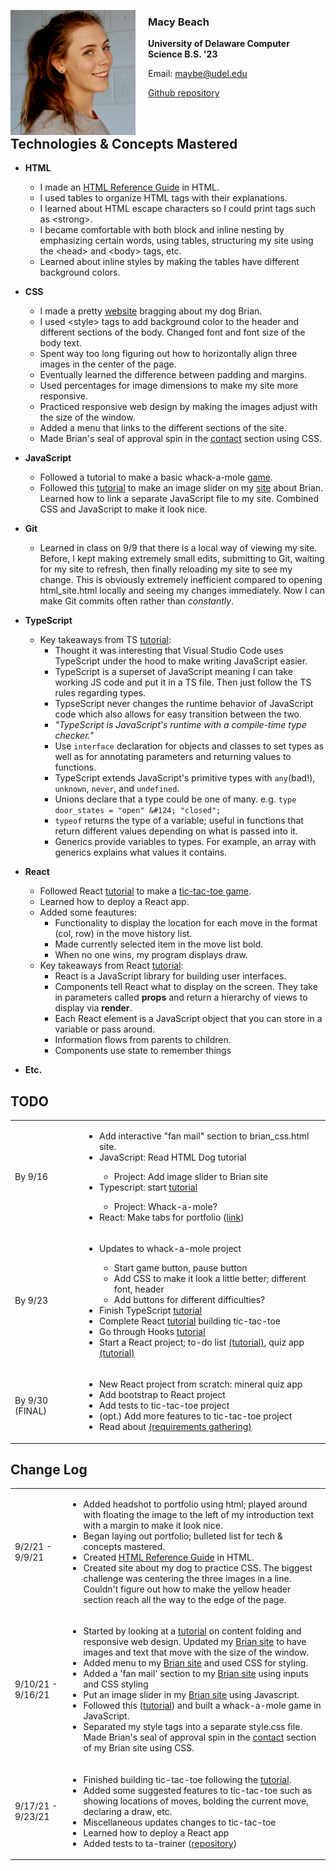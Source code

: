 

<img src="mugshot.jpeg"
     alt="Macy Beach mugshot"
     style="float: left; margin-right: 20px; width:200px;" />

### Macy Beach

**University of Delaware Computer Science B.S. '23**

Email: <maybe@udel.edu>

[Github repository](https://github.com/maybeep/maybeep.github.io.git) 

<br>

## Technologies &amp; Concepts Mastered

- **HTML** 
    - I made an [HTML Reference Guide](html_site.html) in HTML. 
    - I used tables to organize HTML tags with their explanations. 
    - I learned about HTML escape characters so I could print tags such as &lt;strong&gt;. 
    - I became comfortable with both block and inline nesting by emphasizing certain words, using tables, structuring my site using the &lt;head&gt; and &lt;body&gt; tags, etc.
    - Learned about inline styles by making the tables have different background colors.

- **CSS** 
    - I made a pretty [website](https://maybeep.github.io/brian-site/brian_css.html) bragging about my dog Brian.
    - I used &lt;style&gt; tags to add background color to the header and different sections of the body. Changed font and font size of the body text.
    - Spent way too long figuring out how to horizontally align three images in the center of the page.
    - Eventually learned the difference between padding and margins.
    - Used percentages for image dimensions to make my site more responsive.
    - Practiced responsive web design by making the images adjust with the size of the window.
    - Added a menu that links to the different sections of the site.
    - Made Brian's seal of approval spin in the [contact](https://maybeep.github.io/brian-site/brian_css.html#contact) section using CSS.

- **JavaScript** 
    - Followed a tutorial to make a basic whack-a-mole [game](https://maybeep.github.io/whack-a-mole/index.html).
    - Followed this [tutorial](https://www.youtube.com/watch?v=3PHXvlpOkf4&t=28874s) to make an image slider on my [site](https://maybeep.github.io/brian-site/brian_css.html) about Brian. Learned how to link a separate JavaScript file to my site. Combined CSS and JavaScript to make it look nice.

- **Git**
    - Learned in class on 9/9 that there is a local way of viewing my site. Before, I kept making extremely small edits, submitting to Git, waiting for my site to refresh, then finally reloading my site to see my change. This is obviously extremely inefficient compared to opening html_site.html locally and seeing my changes immediately. Now I can make Git commits often rather than *constantly*.

- **TypeScript** 
    - Key takeaways from TS [tutorial](https://www.typescriptlang.org/docs/handbook/typescript-in-5-minutes.html):
        - Thought it was interesting that Visual Studio Code uses TypeScript under the hood to make writing JavaScript easier.
        - TypeScript is a superset of JavaScript meaning I can take working JS code and put it in a TS file. Then just follow the TS rules regarding types.
        - TypseScript never changes the runtime behavior of JavaScript code which also allows for easy transition between the two.
        - *"TypeScript is JavaScript's runtime with a compile-time type checker."* 
        - Use `interface` declaration for objects and classes to set types as well as for annotating parameters and returning values to functions.
        - TypeScript extends JavaScript's primitive types with `any`(bad!), `unknown`, `never`, and `undefined`.
        - Unions declare that a type could be one of many. e.g. `type door_states = "open" &#124; "closed";`
        - `typeof` returns the type of a variable; useful in functions that return different values depending on what is passed into it.
        - Generics provide variables to types. For example, an array with generics explains what values it contains.

- **React** 
    - Followed React [tutorial](https://reactjs.org/tutorial/tutorial.html) to make a [tic-tac-toe game](https://maybeep.github.io/tic-tac-toe/).
    - Learned how to deploy a React app.
    - Added some feautures:
        - Functionality to display the location for each move in the format (col, row) in the move history list.
        - Made currently selected item in the move list bold.
        - When no one wins, my program displays draw.
    - Key takeaways from React [tutorial](https://reactjs.org/tutorial/tutorial.html):
        - React is a JavaScript library for building user interfaces.
        - Components tell React what to display on the screen. They take in parameters called **props** and return a hierarchy of views to display via **render**.
        - Each React element is a JavaScript object that you can store in a variable or pass around.
        - Information flows from parents to children.
        - Components use state to remember things

- **Etc.**

## TODO
<html>
<table>
    <tr>
        <td> By 9/16 </td>
        <td>
            <ul>
                <li> Add interactive "fan mail" section to brian_css.html site. </li>
                <li> JavaScript: Read HTML Dog tutorial </li>
                <ul>
                    <li> Project: Add image slider to Brian site </li>
                </ul>
                <li> Typescript: start <a href="https://www.typescriptlang.org/docs/handbook/typescript-in-5-minutes.html">tutorial</a></li>
                <ul>
                    <li> Project: Whack-a-mole? </li>
                </ul>
                <li> React: Make tabs for portfolio (<a href="https://www.freecodecamp.org/news/javascript-projects-for-beginners/#how-to-create-tabs-for-a-portfolio-page">link</a>)</li>
            </ul>
        </td>
    </tr> 
    <tr>
        <td> By 9/23 </td>
        <td>
            <ul>
                <li> Updates to whack-a-mole project </li>
                <ul>
                    <li> Start game button, pause button </li>
                    <li> Add CSS to make it look a little better; different font, header </li>
                    <li> Add buttons for different difficulties? </li>
                </ul>
                <li> Finish TypeScript <a href="https://www.typescriptlang.org/docs/handbook/typescript-in-5-minutes.html">tutorial</a></li>
                <li> Complete React <a href="https://reactjs.org/tutorial/tutorial.html">tutorial</a> building tic-tac-toe</li>
                <li> Go through Hooks <a href="https://reactjs.org/docs/hooks-intro.html">tutorial</a></li>
                <li> Start a React project; to-do list <a href="https://youtu.be/nUl5QLkVdvU">(tutorial)</a>, quiz app <a href="https://youtu.be/aq-fCtg_gG4">(tutorial)</a></li>
            </ul>
        </td>
    </tr>
    <tr>
        <td> By 9/30 (FINAL) </td>
        <td>
            <ul>
                <li> New React project from scratch: mineral quiz app </li>
                <li> Add bootstrap to React project </li>
                <li> Add tests to tic-tac-toe project </li>
                <li> (opt.) Add more features to tic-tac-toe project </li>
                <li> Read about <a href="https://sun.iwu.edu/~mliffito/cs_codex/posts/requirements-gathering/">(requirements gathering)</a></li>
            </ul>
        </td>
    </tr>
</table>
</html>

## Change Log
<html>
<table>
    <tr>
        <td> 9/2/21 - 9/9/21 </td>
        <td> 
            <ul>
                <li> Added headshot to portfolio using html; played around with floating the image to the left of my introduction text with a margin to make it look nice. </li>
                <li> Began laying out portfolio; bulleted list for tech & concepts mastered. </li>
                <li> Created <a href="https://maybeep.github.io/brian-site/brian_css.html">HTML Reference Guide</a> in HTML. </li>
                <li> Created site about my dog to practice CSS. The biggest challenge was centering the three images in a line. Couldn't figure out how to make the yellow header section reach all the way to the edge of the page. </li>
            </ul>
        </td>
    </tr>
    <tr>
        <td> 9/10/21 - 9/16/21 </td>
        <td>
            <ul>
                <li> Started by looking at a <a href="https://www.w3schools.com/html/html_responsive.asp">tutorial</a> on content folding and responsive web design. Updated my <a href="https://maybeep.github.io/brian-site/brian_css.html">Brian site</a> to have images and text that move with the size of the window. </li>
                <li> Added menu to my <a href="https://maybeep.github.io/brian-site/brian_css.html">Brian site</a> and used CSS for styling. </li>
                <li> Added a 'fan mail' section to my <a href="https://maybeep.github.io/brian-site/brian_css.html">Brian site</a> using inputs and CSS styling </li>
                <li> Put an image slider in my <a href="https://maybeep.github.io/brian-site/brian_css.html">Brian site</a> using Javascript. </li>
                <li> Followed this (<a href="https://www.youtube.com/watch?v=lhNdUVh3qCc&t=699s">tutorial</a>) and built a whack-a-mole game in JavaScript. </li>
                <li> Separated my style tags into a separate style.css file. Made Brian's seal of approval spin in the <a href="https://maybeep.github.io/brian-site/brian_css.html#contact">contact</a> section of my Brian site using CSS. </li>
            </ul>
        </td>
    </tr>
    <tr>
        <td> 9/17/21 - 9/23/21 </td>
        <td>
            <ul>
                <li> Finished building tic-tac-toe following the <a href="https://reactjs.org/tutorial/tutorial.html">tutorial</a>. </li>
                <li> Added some suggested features to tic-tac-toe such as showing locations of moves, bolding the current move, declaring a draw, etc. </li>
                <li> Miscellaneous updates changes to tic-tac-toe </li>
                <li> Learned how to deploy a React app </li>
                <li> Added tests to ta-trainer (<a href="https://github.com/maybeep/ta-trainer-main">repository</a>) </li>
            </ul>
        </td>
    </tr>
</table>
</html>
